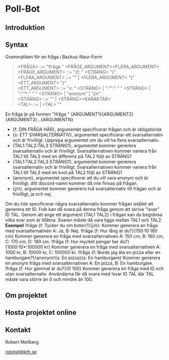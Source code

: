 # Poll-Bot

## Introduktion

## Syntax
Grammatiken för en fråga i Backus-Naur-Form

> <FRÅGA> ::= "!fråga " <FRÅGE_ARGUMENT><FLERA_ARGUMENT>  
> <FRÅGE_ARGUMENT> ::= "{f: " <STRÄNG> "}"  
> <FLERA_ARGUMENT> ::= "" | <FLERA_ARGUMENT> "{" <ETT_ARGUMENT> "}"  
> <ETT_ARGUMENT> ::= "s: " <STRÄNG> | <TAL>":"<TAL>":"<TAL> " " <STRÄNG> | <TAL>":"<TAL>"*:"<TAL> " " <STRÄNG> | "anonym" | "j/n"  
> <STRÄNG> ::= "" | <STRÄNG><KARAKTÄR>  
> \<TAL\> ::= <SIFFRA> | \<TAL\><SIFFRA>  ""
>

En fråga är på formen "!fråga " {ARGUMENT1}{ARGUMENT2}{ARGUMENT3}...{ARGUMENTN}

- {f: DIN FRÅGA HÄR}, argumentet specificerar frågan och är obligatorisk
- {s: ETT SVARSALTERNATIV}, argumentet specificerar ett svarsalternativ och är frivilligt. Upprepa argumentet om du vill ha flera svarsalternativ.
- {TAL1:TAL2:TAL3 STRÄNG1}, argumentet kommer generera svarsalternativ och är frivilligt. Svarsalternativen kommer variera från TAL1 till TAL3 med en differens på TAL2 följt av STRÄNG1
- {TAL1:TAL2:TAL3 STRÄNG1}, argumentet kommer generera svarsalternativ och är frivilligt. Svarsalternativen kommer variera från TAL1 till TAL3 med en kvot på TAL2 följt av STRÄNG1
- {anonym}, argumentet specificerar att du vill vara anonym och är frivilligt, ditt discord-namn kommer då inte finnas på frågan.
- {j/n}, argumentet kommer generera två svarsalternativ till frågan och är frivilligt, ja och nej.

Om du inte specificerar några svarsalternativ kommer frågan istället att generera ett ID. Folk kan då svara på denna fråga genom att skriva "!svar" ID TAL. Genom att ange ett argument {TAL1 TAL2} i frågan kan du begränsa vilka svar som är tillåtna. Svaren måste då vara ligga mellan TAL1 och TAL2.
**Exempel**
!fråga {f: Tycker du om boten?}{j/n}: Kommer generera en fråga med svarsalternativen A: Ja, B: Nej.
!fråga {f: Hur lång är du?}{150:10:180 cm} Kommer generera en fråga med svarsalternativen A: 150 cm, B: 160 cm, C: 170 cm, D: 180 cm.
!fråga {f: Hur mycket pengar har du?}{1000:10*:100000 kr} Kommer generera en fråga med svarsalternativen A: 1000 kr, B: 10000 kr, C: 100000 kr.
!fråga {f: Borde jag äta en pizza eller en hamburgare?}{anonym}{s: En pizza}{s: En hamburgare} Kommer generera en anonym fråga med svarsalternativen A: En pizza, B: En hamburgare.
!fråga {f: Hur gammal är du?}{0 100} Kommer generera en fråga med ID och utan svarsalternativ. Användarna får då svara med !svar ID TAL där TAL måste vara större än 0 och mindre än 100.

## Om projektet

## Hosta projektet online

## Kontakt
Robert Mellberg

robmel@kth.se
